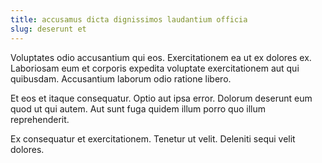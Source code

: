 ```yaml
---
title: accusamus dicta dignissimos laudantium officia
slug: deserunt et
---
```


Voluptates odio accusantium qui eos. Exercitationem ea ut ex dolores ex. Laboriosam eum et corporis expedita voluptate exercitationem aut qui quibusdam. Accusantium laborum odio ratione libero.

Et eos et itaque consequatur. Optio aut ipsa error. Dolorum deserunt eum quod ut qui autem. Aut sunt fuga quidem illum porro quo illum reprehenderit.

Ex consequatur et exercitationem. Tenetur ut velit. Deleniti sequi velit dolores.
